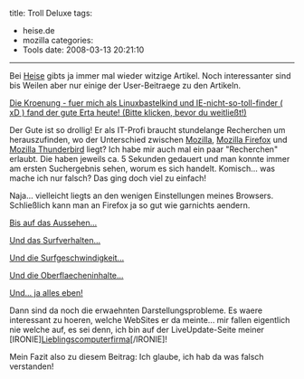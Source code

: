 title: Troll Deluxe
tags:
  - heise.de
  - mozilla
categories:
  - Tools
date: 2008-03-13 20:21:10
---

Bei [Heise](http://heise.de "Heise.de") gibts ja immer mal wieder witzige Artikel. Noch interessanter sind bis Weilen aber nur einige der User-Beitraege zu den Artikeln.

[Die Kroenung - fuer mich als Linuxbastelkind und IE-nicht-so-toll-finder ( xD ) fand der gute Erta heute! (Bitte klicken, bevor du weitließt!)](http://www.heise.de/open/news/foren/S-Mozilla/forum-133795/msg-14577304/read/ "Heise.de Userkommentar")

Der Gute ist so drollig! Er als IT-Profi braucht stundelange Recherchen um herauszufinden, wo der Unterschied zwischen [Mozilla](http://www.google.com/search?q=Mozilla "Google Suche"), [Mozilla Firefox](http://www.google.com/search?q=Mozilla+Firefox "Google Suche") und [Mozilla Thunderbird](http://www.google.com/search?q=Mozilla+Thunderbird "Google Suche") liegt? Ich habe mir auch mal ein paar "Recherchen" erlaubt. Die haben jeweils ca. 5 Sekunden gedauert und man konnte immer am ersten Suchergebnis sehen, worum es sich handelt. Komisch... was mache ich nur falsch? Das ging doch viel zu einfach!

Naja... vielleicht liegts an den wenigen Einstellungen meines Browsers. Schließlich kann man an Firefox ja so gut wie garnichts aendern.

[Bis auf das Aussehen...](https://addons.mozilla.org/de/firefox/browse/type:2 "Themes - addons.mozilla.org")

[Und das Surfverhalten...](https://addons.mozilla.org/de/firefox/browse/type:1/cat:4 "Kategorie Webentwicklung - addons.mozilla.org")

[Und die Surfgeschwindigkeit...](https://addons.mozilla.org/de/firefox/addon/1269 "fasterfox - addons.mozilla.org")

[Und die Oberflaecheninhalte... ](https://addons.mozilla.org/de/firefox/browse/type:1/cat:14 "Kategorie Oberflächenanpassungen - addons.mozilla.org")

[Und... ja alles eben!](https://addons.mozilla.org/de/firefox/ "addons.mozilla.org")

Dann sind da noch die erwaehnten Darstellungsprobleme. Es waere interessant zu hoeren, welche WebSites er da meinte... mir fallen eigentlich nie welche auf, es sei denn, ich bin auf der LiveUpdate-Seite meiner [IRONIE][Lieblingscomputerfirma](http://update.microsoft.com "Microsoft Update")[/IRONIE]!

Mein Fazit also zu diesem Beitrag: Ich glaube, ich hab da was falsch verstanden!
